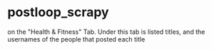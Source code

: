 # postloop_scrapy
on the "Health &amp; Fitness" Tab. Under this tab is listed titles, and the usernames of the people that posted each title
